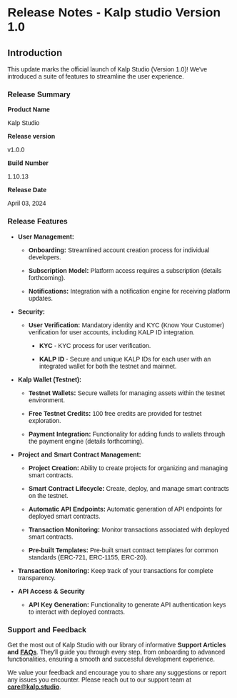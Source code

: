 <style> body {  font-family: "Source Sans 3", sans-serif!important; }</style>
<link href="https://fonts.googleapis.com/css2?family=Source+Sans+3:ital,wght@0,200..900;1,200..900&display=swap" rel="stylesheet">    <link rel="stylesheet" href="https://fonts.googleapis.com/icon?family=Material+Icons">

# Release Notes - Kalp studio Version 1.0

## Introduction

This update marks the official launch of Kalp Studio (Version 1.0)! We've introduced a suite of features to streamline the user experience.

### Release Summary

**Product Name**

Kalp Studio

**Release version**

v1.0.0

**Build Number**

1.10.13

**Release Date**

April 03, 2024


###  **Release Features**

-   **User Management:**
    
    -   **Onboarding:** Streamlined account creation process for individual developers.
        
    -   **Subscription Model:** Platform access requires a subscription (details forthcoming).
        
    -   **Notifications:** Integration with a notification engine for receiving platform updates.
        
    
-   **Security:**
    
    -   **User Verification:** Mandatory identity and KYC (Know Your Customer) verification for user accounts, including KALP ID integration.
        
        -   **KYC** - KYC process for user verification.
            
        -   **KALP** **ID** - Secure and unique KALP IDs for each user with an integrated wallet for both the testnet and mainnet.
    
-   **Kalp Wallet (Testnet):**
    
    -   **Testnet Wallets:** Secure wallets for managing assets within the testnet environment.
        
    -   **Free Testnet Credits:** 100 free credits are provided for testnet exploration.
        
    -   **Payment Integration:** Functionality for adding funds to wallets through the payment engine (details forthcoming).    
    
-   **Project and Smart Contract Management:**
    
    -   **Project Creation:** Ability to create projects for organizing and managing smart contracts.
        
    -   **Smart Contract Lifecycle:** Create, deploy, and manage smart contracts on the testnet.
        
    -   **Automatic API Endpoints:** Automatic generation of API endpoints for deployed smart contracts.
        
    -   **Transaction Monitoring:** Monitor transactions associated with deployed smart contracts.
        
    -   **Pre-built Templates:** Pre-built smart contract templates for common standards (ERC-721, ERC-1155, ERC-20).
    
-   **Transaction Monitoring:** Keep track of your transactions for complete transparency.
    
-   **API Access & Security**
    
    -   **API Key Generation:** Functionality to generate API authentication keys to interact with deployed contracts.

### Support and Feedback

Get the most out of Kalp Studio with our library of informative **Support Articles and** [**FAQs**](https://care.kalp.studio/support/solutions/1060000097708). They'll guide you through every step, from onboarding to advanced functionalities, ensuring a smooth and successful development experience.

We value your feedback and encourage you to share any suggestions or report any issues you encounter. Please reach out to our support team at **care@kalp.studio**.